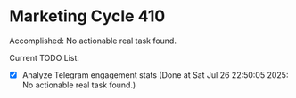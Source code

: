 # Marketing Cycle 410

Accomplished: No actionable real task found.

Current TODO List:

- [x] Analyze Telegram engagement stats  (Done at Sat Jul 26 22:50:05 2025: No actionable real task found.)